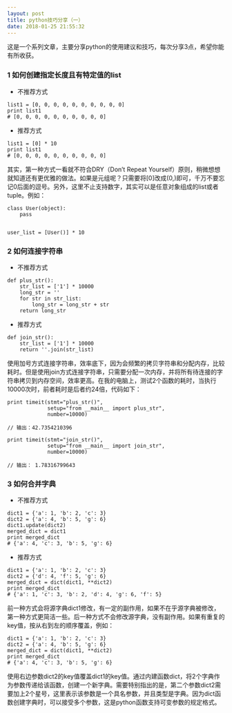 ```yaml
---
layout: post
title: python技巧分享（一）
date: 2018-01-25 21:55:32
---
```


这是一个系列文章，主要分享python的使用建议和技巧，每次分享3点，希望你能有所收获。

### 1 如何创建指定长度且有特定值的list

- 不推荐方式

```
list1 = [0, 0, 0, 0, 0, 0, 0, 0, 0, 0]
print list1
# [0, 0, 0, 0, 0, 0, 0, 0, 0, 0]
```

- 推荐方式

```
list1 = [0] * 10
print list1
# [0, 0, 0, 0, 0, 0, 0, 0, 0, 0]
```

其实，第一种方式一看就不符合DRY（Don’t Repeat Yourself）原则，稍微想想就知道还有更优雅的做法。如果是元组呢？只需要将[0]改成(0,)即可，千万不要忘记0后面的逗号。另外，这里不止支持数字，其实可以是任意对象组成的list或者tuple。例如：

```
class User(object):
    pass


user_list = [User()] * 10
```

### 2 如何连接字符串

- 不推荐方式

```
def plus_str():
    str_list = ['1'] * 10000
    long_str = ''
    for str in str_list:
        long_str = long_str + str
    return long_str
```

- 推荐方式

```
def join_str():
    str_list = ['1'] * 10000
    return ''.join(str_list)
```

使用加号方式连接字符串，效率底下，因为会频繁的拷贝字符串和分配内存，比较耗时。但是使用join方式连接字符串，只需要分配一次内存，并将所有待连接的字符串拷贝到内存空间，效率更高。在我的电脑上，测试2个函数的耗时，当执行10000次时，前者耗时是后者约24倍，代码如下：

```
print timeit(stmt="plus_str()",
             setup="from __main__ import plus_str",
             number=10000)

// 输出：42.7354210396

print timeit(stmt="join_str()",
             setup="from __main__ import join_str",
             number=10000)

// 输出： 1.78316799643
```


### 3 如何合并字典

- 不推荐方式

```
dict1 = {'a': 1, 'b': 2, 'c': 3}
dict2 = {'a': 4, 'b': 5, 'g': 6}
dict1.update(dict2)
merged_dict = dict1
print merged_dict
# {'a': 4, 'c': 3, 'b': 5, 'g': 6}
```

- 推荐方式

```
dict1 = {'a': 1, 'b': 2, 'c': 3}
dict2 = {'d': 4, 'f': 5, 'g': 6}
merged_dict = dict(dict1, **dict2)
print merged_dict
# {'a': 1, 'c': 3, 'b': 2, 'd': 4, 'g': 6, 'f': 5}
```

前一种方式会将源字典dict1修改，有一定的副作用，如果不在乎源字典被修改，第一种方式更简洁一些。后一种方式不会修改源字典，没有副作用。如果有重复的key值，按从右到左的顺序覆盖，例如：

```
dict1 = {'a': 1, 'b': 2, 'c': 3}
dict2 = {'a': 4, 'b': 5, 'g': 6}
merged_dict = dict(dict1, **dict2)
print merged_dict
# {'a': 4, 'c': 3, 'b': 5, 'g': 6}
```
使用右边参数dict2的key值覆盖dict1的key值。通过内建函数dict，将2个字典作为参数传递给该函数，创建一个新字典。需要特别指出的是，第二个参数dict2需要加上2个星号，这里表示该参数是一个具名参数，并且类型是字典。因为dict函数创建字典时，可以接受多个参数，这是python函数支持可变参数的规定格式。


